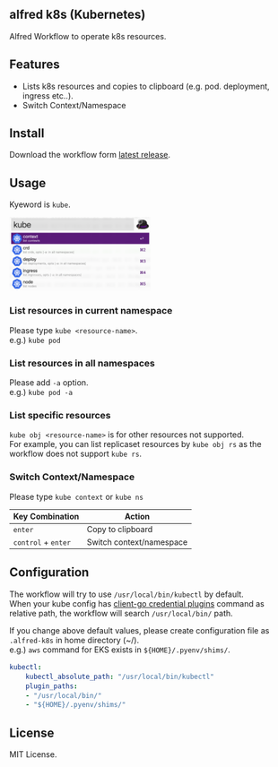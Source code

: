 ## alfred k8s (Kubernetes)
Alfred Workflow to operate k8s resources.


## Features
- Lists k8s resources and copies to clipboard (e.g. pod. deployment, ingress etc..).
- Switch Context/Namespace


## Install
Download the workflow form [latest release](https://github.com/konoui/alfred-k8s/releases).


## Usage
Kyeword is `kube`.

<img src="./usage.png" width="50%">

### List resources in current namespace
Please type `kube <resource-name>`.  
e.g.) `kube pod`

### List resources in all namespaces
Please add `-a` option.  
e.g.) `kube pod -a`

### List specific resources
`kube obj <resource-name>` is for other resources not supported.  
For example, you can list replicaset resources by `kube obj rs` as the workflow does not support `kube rs`.

### Switch Context/Namespace
Please type `kube context` or `kube ns`

|  Key Combination  |  Action  |
| ---- | ---- |
| `enter` | Copy to clipboard |
|  `control` + `enter`  |  Switch context/namespace  |


## Configuration
The workflow will try to use `/usr/local/bin/kubectl` by default.  
When your kube config has [client-go credential plugins](https://kubernetes.io/docs/reference/access-authn-authz/authentication/#client-go-credential-plugins) command as relative path, the workflow will search `/usr/local/bin/` path.

If you change above default values, please create configuration file as `.alfred-k8s` in home directory (~/).  
e.g.) `aws` command for EKS exists in `${HOME}/.pyenv/shims/`.
```yaml
kubectl:
    kubectl_absolute_path: "/usr/local/bin/kubectl"
    plugin_paths:
    - "/usr/local/bin/"
    - "${HOME}/.pyenv/shims/"
```

## License
MIT License.
